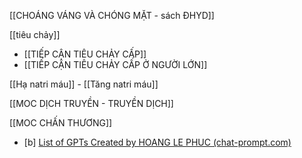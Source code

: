 [[CHOÁNG VÁNG VÀ CHÓNG MẶT - sách ĐHYD]]

[[tiêu chảy]]
- [[TIẾP CẬN TIÊU CHẢY CẤP]]
- [[TIẾP CẬN TIÊU CHẢY CẤP Ở NGƯỜI LỚN]]

[[Hạ natri máu]] - [[Tăng natri máu]]

[[MOC DỊCH TRUYỀN - TRUYỀN DỊCH]]

[[MOC CHẤN THƯƠNG]]

- [b] [List of GPTs Created by HOANG LE PHUC (chat-prompt.com)](https://chat-prompt.com/author/user-I8PT7Kxm0re7WTiTeJhJYPaY)
